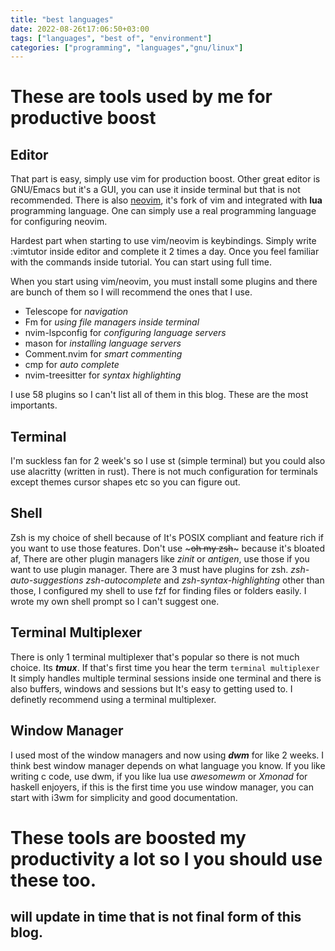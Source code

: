 ```yaml
---
title: "best languages"
date: 2022-08-26t17:06:50+03:00
tags: ["languages", "best of", "environment"]
categories: ["programming", "languages","gnu/linux"]
---
```


# These are tools used by me for productive boost

## Editor

That part is easy, simply use vim for production boost. Other great editor is
GNU/Emacs but it's a GUI, you can use it inside terminal but that is not
recommended.
There is also [neovim](https://neovim.io/ "neovim's Homepage"), it's fork of vim
and integrated with **lua**
programming language. One can simply use a real programming language for
configuring neovim.

Hardest part when starting to use vim/neovim is keybindings. Simply write
:vimtutor inside editor and complete it 2 times a day. Once you feel familiar
with the commands inside tutorial. You can start using full time.

When you start using vim/neovim, you must install some plugins and there are
bunch of them so I will recommend the ones that I use.

- Telescope for *navigation*
- Fm for *using file managers inside terminal*
- nvim-lspconfig for *configuring language servers*
- mason for *installing language servers*
- Comment.nvim for *smart commenting*
- cmp for *auto complete*
- nvim-treesitter for *syntax highlighting*

I use 58 plugins so I can't list all of them in this blog. These are the most
importants.

## Terminal

I'm suckless fan for 2 week's so I use st (simple terminal) but you could also
use alacritty (written in rust). There is not much configuration for terminals
except themes cursor shapes etc so you can figure out.

## Shell

Zsh is my choice of shell because of It's POSIX compliant and feature rich if
you want to use those features. Don't use ~~~oh my zsh~~~ because it's bloated
af, There are other plugin managers like *zinit* or *antigen*, use those if you
want to use plugin manager. There are 3 must have plugins for zsh.
*zsh-auto-suggestions* *zsh-autocomplete* and *zsh-syntax-highlighting*
other than those, I configured my shell to use fzf for finding files or folders
easily. I wrote my own shell prompt so I can't suggest one.

## Terminal Multiplexer

There is only 1 terminal multiplexer that's popular so there is not much choice.
Its ***tmux***. If that's first time you hear the term `terminal multiplexer` It
simply handles multiple terminal sessions inside one terminal and there is also
buffers, windows and sessions but It's easy to getting used to. I definetly
recommend using a terminal multiplexer.

## Window Manager

I used most of the window managers and now using ***dwm*** for like 2 weeks. I
think best window manager depends on what language you know. If you like writing
c code, use dwm, if you like lua use *awesomewm* or *Xmonad* for haskell
enjoyers, if this is the first time you use window manager, you can start with
i3wm for simplicity and good documentation.


# These tools are boosted my productivity a lot so I you should use these too.

## will update in time that is not final form of this blog.

